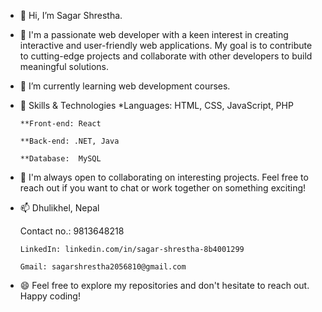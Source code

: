- 👋 Hi, I’m Sagar Shrestha.
- 👀 I'm a passionate web developer with a keen interest in creating interactive and user-friendly web applications. My goal is to contribute to cutting-edge projects and collaborate with other developers to build meaningful solutions.
- 🌱 I’m currently learning web development courses.
- 🔧 Skills & Technologies
      *Languages: HTML, CSS, JavaScript, PHP
  
      **Front-end: React
  
      **Back-end: .NET, Java
  
      **Database:  MySQL
- 💞️  I'm always open to collaborating on interesting projects. Feel free to reach out if you want to chat or work together on something exciting!
- 📫  Dhulikhel, Nepal

  Contact no.: 9813648218
  
      LinkedIn: linkedin.com/in/sagar-shrestha-8b4001299
  
      Gmail: sagarshrestha2056810@gmail.com
- 😄 Feel free to explore my repositories and don't hesitate to reach out. Happy coding!

<!---
Sagar-Shrestha10/Sagar-Shrestha10 is a ✨ special ✨ repository because its `README.md` (this file) appears on your GitHub profile.
You can click the Preview link to take a look at your changes.
--->
